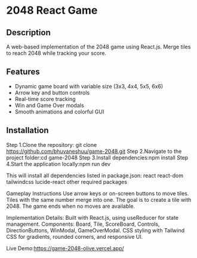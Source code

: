 # 2048 React Game

## Description
A web-based implementation of the 2048 game using React.js. Merge tiles to reach 2048 while tracking your score.

## Features
- Dynamic game board with variable size (3x3, 4x4, 5x5, 6x6)
- Arrow key and button controls
- Real-time score tracking
- Win and Game Over modals
- Smooth animations and colorful GUI

## Installation
Step 1.Clone the repository: git clone https://github.com/bhuvaneshuu/game-2048.git
Step 2.Navigate to the project folder:cd game-2048
Step 3.Install dependencies:npm install
Step 4.Start the application locally:npm run dev

This will install all dependencies listed in package.json:
react
react-dom
tailwindcss
lucide-react
other required packages

Gameplay Instructions
Use arrow keys or on-screen buttons to move tiles.
Tiles with the same number merge into one.
The goal is to create a tile with 2048.
The game ends when no moves are available.

Implementation Details:
Built with React.js, using useReducer for state management.
Components: Board, Tile, ScoreBoard, Controls, DirectionButtons, WinModal, GameOverModal.
CSS styling with Tailwind CSS for gradients, rounded corners, and responsive UI.

Live Demo:https://game-2048-olive.vercel.app/
